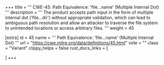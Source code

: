 +++
title = '''
CWE-45: Path Equivalence: 'file...name' (Multiple Internal Dot)
'''
description	= '''
The product accepts path input in the form of multiple internal dot ('file...dir') without appropriate validation, which can lead to ambiguous path resolution and allow an attacker to traverse the file system to unintended locations or access arbitrary files.
'''
weight = 45

[extra]
id = 45
name = '''
Path Equivalence: 'file...name' (Multiple Internal Dot)
'''
url = "https://cwe.mitre.org/data/definitions/45.html"
vote = ""
class = "Variant"
clippy_helps = false
rust_docs_links = [
	
]
+++
